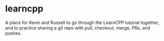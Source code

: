 # learncpp
A place for Kevin and Russell to go through the LearnCPP tutorial together, 
and to practice sharing a git repo with pull, checkout, merge, PRs, and pushes.

